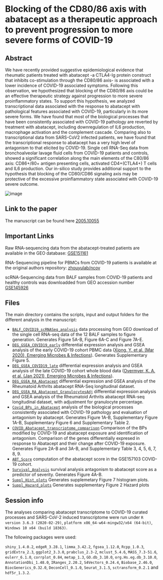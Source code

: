 

# Blocking of the CD80/86 axis with abatacept as a therapeutic approach to prevent progression to more severe forms of COVID-19

## Abstract

We have recently provided suggestive epidemiological evidence that rheumatic patients treated with abatacept -a CTLA4-Ig protein construct that inhibits co-stimulation through the CD80/86 axis- is associated with a lower incidence of COVID-19 associated symptoms. Following this observation, we hypothesized that blocking of the CD80/86 axis could be an effective therapeutic strategy against progression to more severe proinflammatory states. To support this hypothesis, we analyzed transcriptional data associated with the response to abatacept with pathological features associated with COVID-19, particularly in its more severe forms. We have found that most of the biological processes that have been consistently associated with COVID-19 pathology are reverted by treatment with abatacept, including downregulation of IL6 production, macrophage activation and the complement cascade. Comparing also to transcriptional data from SARS-CoV2 infected patients, we have found that the transcriptional response to abatacept has a very high level of antagonism to that elicited by COVID-19. Single cell RNA-Seq data from bronchoalveolar lavage fluid cells from COVID-19 patients and controls, showed a significant correlation along the main elements of the C80/86 axis: CD86+/80+ antigen presenting cells, activated CD4+(CTLA4+) T cells and IL6 production. Our in-silico study provides additional support to the hypothesis that blocking of the CD80/CD86 signaling axis may be protective of the excessive proinflammatory state associated with COVID-19 severe outcome.

![image](https://user-images.githubusercontent.com/65405833/115756013-44d67e00-a39e-11eb-9427-8b0b3ddb2ec6.png)

## Link to the paper

The manuscript can be found here [2005.10055](https://arxiv.org/abs/2005.10055)

## Important Links

Raw RNA-sequencing data from the abatacept-treated patients are available in the GEO database: [GSE151161](https://www.ncbi.nlm.nih.gov/geo/query/acc.cgi?acc=GSE151161)

RNA-Sequencing pipeline for PBMCs from COVID-19 patients is available at the original authors repository: [zhouyulab/ncov](https://github.com/zhouyulab/ncov/)

scRNA-Sequencing data from BALF samples from COVID-19 patients and healthy controls was downloadded from GEO accession number [GSE145926](https://www.ncbi.nlm.nih.gov/geo/query/acc.cgi?acc=GSE145926)


## Files

The main directory contains the scripts, input and output folders for the different analysis in the manuscript: 

* [`BALF_COVID19_scRNASeq_analysis`](BALF_COVID19_scRNASeq_analysis.R) data processing from GEO download of the single cell RNA-seq data of the 12 BALF samples to figure generation. Generates Figure 5A-B, Figure 6A-C and Figure 7A-E.
* [`DEG_GSEA_COVID19_early`](DEG_GSEA_COVID19_early.R) differential expression analysis and GSEA analysis of the early COVID-19 cohort PBMC data ([Xiong, Y. et al. (Mar 2020), Emerging Microbes & Infections](https://doi.org/10.1080/22221751.2020.1747363)). Generates Supplementary Figure 5.
* [`DEG_GSEA_COVID19_late`](DEG_GSEA_COVID19_late.R) differential expression analysis and GSEA analysis of the late COVID-19 cohort whole blood data ([Overmyer, K. A. et al. (Jan 2021), Emerging Microbes & Infections](https://doi.org/10.1016/j.cels.2020.10.003)).
* [`DEG_GSEA_RA_Abatacept`](DEG_GSEA_RA_Abatacept.R) differential expression and GSEA analysis of the Rheumatoid Arthrits abatacept RNA-Seq longitudinal dataset.
* [`DEG_GSEA_RA_Abatacept_GranulocytesAdj`](DEG_GSEA_RA_Abatacept_GranulocytesAdj.R) differential expression analysis and GSEA analysis of the Rheumatoid Arthrits abatacept RNA-seq longitudinal dataset, with adjustment for granulocyte percentage.
* [`Covid_BPs_in_Abatacept`](Covid_BPs_in_Abatacept.R) analysis of the biological processes consistently associated with COVID-19 pathology and evaluation of antagonism by abatacept.  Generates Figure 1A-B, Supplementary Figure 1A-B, Supplementary Figure 6 and Supplementary Table 2.
* [`COVID_Abatacept_transcriptome_comparison`](COVID_Abatacept_transcriptome_comparison.R) Comparison of the BPs modified by COVID-19 and abatacept exposure and identification of antagonism. Comparison of the genes differentially expresed in response to Abatacept and their change after COVID-19 exposure. Generates Figure 2A-B and 3A-B, and Supplementary Table 3, 4, 5, 6, 7, 8, 9.
* [`ABT_Score`](ABT_Score.R) computation of the abatacept score in the GSE157103 COVID-19 cohort. 
* [`Survival_Analysis`](Survival_Analysis.R) survival analysis antagonism to abatacept score as a predictor of severity. Generates Figure 4A-B.
* [`Suppl_Hist_plots`](Suppl_Hist_plots.R) Generates supplemetary Figure 7 histogram plots.
* [`Suppl_Hazard_plots`](Suppl_Hazard_plots.R) Generates supplementary Figure 2 Hazard plots

## Session info
The analyses comparing abatacept transcriptome to COVID-19 curated processes and SARS-CoV-2 induced transcriptome were run under `R version 3.6.3 (2020-02-29)`, `platform x86_64-w64-mingw32/x64 (64-bit)`, `Windows 10 x64 (build 18363)`.

The following packages were used:

`shiny_1.4.0.2`, `edgeR_3.28.1`, `limma_3.42.2`, `fgsea_1.12.0`, `Rcpp_1.0.3`, `gridExtra_2.3`, `ggplot2_3.3.0`, `prabclus_2.3-2`, `mclust_5.4.6`, `MASS_7.3-51.6`, `eulerr_6.1.0`, `corrplot_0.84`, `metap_1.3`, `GO.db_3.10.0`, `org.Hs.eg.db_3.10.0`, `AnnotationDbi_1.48.0`, `IRanges_2.20.2`, `S4Vectors_0.24.4`, `Biobase_2.46.0`, `BiocGenerics_0.32.0`, `DeconCell_0.1.0`, `Seurat_3.1.5`, `sctransform_0.2.1` and `hdf5r_1.3.2`.
